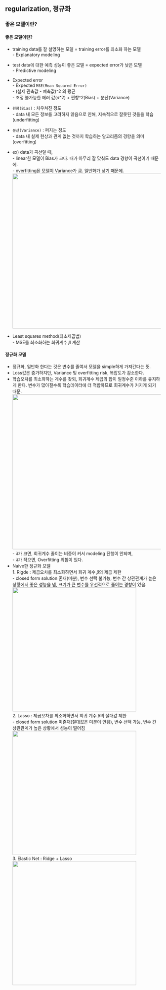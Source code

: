 ## regularization, 정규화
### 좋은 모델이란?
#### 좋은 모델이란?
- training data를 잘 설명하는 모델 = training error를 최소화 하는 모델
<br> - Explanatory modeling
- test data에 대한 예측 성능이 좋은 모델 = expected error가 낮은 모델
<br> - Predictive modeling

- Expected error
<br> - Expected `MSE(Mean Squared Error)`
<br> - (실제 관측값 - 예측값)^2 의 평균
<br> - 조정 불가능한 에러 값(𝜎^2) + 편향^2(Bias) + 분산(Variance)

- `편향(Bias)` : 치우쳐진 정도
<br> - data 내 모든 정보를 고려하지 않음으로 인해, 지속적으로 잘못된 것들을 학습(underfitting)

- `분산(Variance)` : 퍼지는 정도
<br> - data 내 실제 현상과 관계 없는 것까지 학습하는 알고리즘의 경향을 의미(overfitting)

- ex) data가 곡선일 때,
<br> - linear한 모델이 Bias가 크다. 내가 아무리 잘 맞춰도 data 경향이 곡선이기 때문에.
<br> - overfitting된 모델이 Variance가 큼. 일반화가 낮기 때문에.
<br> <img width="500" src="https://user-images.githubusercontent.com/89369520/142297676-13c474ab-9022-4e44-9690-af87fed2b459.png">

- Least squares method(최소제곱법)
<br> - MSE를 최소화하는 회귀계수 𝛽 계산

#### 정규화 모델
- 정규화, 일반화 한다는 것은 변수를 줄여서 모델을 simple하게 가져간다는 뜻.
- Loss값은 증가하지만, Variance 및 overfitting risk, 복잡도가 감소한다.
- 학습오차를 최소화하는 계수를 찾되, 회귀계수 제곱의 합이 일정수준 이하를 유지하게 한다. 변수가 많아질수록 학습데이터에 더 적합하므로 회귀계수가 커지게 되기 때문.
<br> <img width="500" src="https://user-images.githubusercontent.com/89369520/143183251-bdea4fad-362d-478d-b3eb-11f5ad6e2e84.png">
<br> - 𝜆가 크면, 회귀계수 줄이는 비중이 커서 modeling 진행이 안되며,
<br> - 𝜆가 작으면, Overfitting 위험이 있다.
- Naive한 정규화 모델
<br> 1. Rigde : 제곱오차를 최소화하면서 회귀 계수 𝛽의 제곱 제한
<br> - closed form solution 존재(미분), 변수 선택 불가능, 변수 간 상관관계가 높은 상황에서 좋은 성능을 냄, 크기가 큰 변수를 우선적으로 줄이는 경향이 있음.
<br> <img width="400" src="https://user-images.githubusercontent.com/89369520/143186558-ebb6a2bc-48d3-4260-9503-47aa71121e24.png">
<br> 2. Lasso : 제곱오차를 최소화하면서 회귀 계수 𝛽의 절대값 제한
<br> - closed form solution 미존재(절대값은 미분이 안됨), 변수 선택 가능, 변수 간 상관관계가 높은 상황에서 성능이 떨어짐
<br> <img width="400" src="https://user-images.githubusercontent.com/89369520/143186591-9a79800c-ef0f-4ff7-8c5c-263e3e45d7ba.png">
<br> 3. Elastic Net : Ridge + Lasso
<br> <img width="400" src="https://user-images.githubusercontent.com/89369520/143186702-a083feaa-6a3f-4550-a30e-350be07548a1.png">

